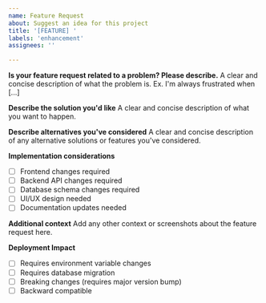 ```yaml
---
name: Feature Request
about: Suggest an idea for this project
title: '[FEATURE] '
labels: 'enhancement'
assignees: ''

---
```


**Is your feature request related to a problem? Please describe.**
A clear and concise description of what the problem is. Ex. I'm always frustrated when [...]

**Describe the solution you'd like**
A clear and concise description of what you want to happen.

**Describe alternatives you've considered**
A clear and concise description of any alternative solutions or features you've considered.

**Implementation considerations**
- [ ] Frontend changes required
- [ ] Backend API changes required
- [ ] Database schema changes required
- [ ] UI/UX design needed
- [ ] Documentation updates needed

**Additional context**
Add any other context or screenshots about the feature request here.

**Deployment Impact**
- [ ] Requires environment variable changes
- [ ] Requires database migration
- [ ] Breaking changes (requires major version bump)
- [ ] Backward compatible
